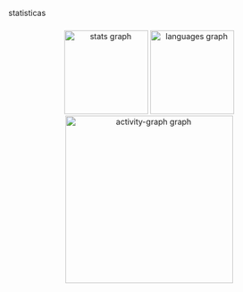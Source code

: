 <p align="left">statisticas</p>

###

<div align="center">
  <img src="https://github-readme-stats.vercel.app/api?username=gabrielsouza87&hide_title=false&hide_rank=false&show_icons=true&include_all_commits=true&count_private=true&disable_animations=false&theme=dracula&locale=en&hide_border=false&order=1" height="150" alt="stats graph"  />
  <img src="https://github-readme-stats.vercel.app/api/top-langs?username=gabrielsouza87&locale=en&hide_title=false&layout=compact&card_width=320&langs_count=5&theme=dracula&hide_border=false&order=2" height="150" alt="languages graph"  />
  <img src="https://github-readme-activity-graph.vercel.app/graph?username=gabrielsouza87&radius=16&theme=react&area=true&order=5" height="300" alt="activity-graph graph"  />
</div>

###
